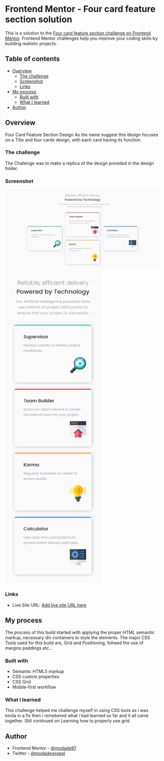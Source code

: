 # Frontend Mentor - Four card feature section solution
This is a solution to the [Four card feature section challenge on Frontend Mentor](https://www.frontendmentor.io/challenges/four-card-feature-section-weK1eFYK). Frontend Mentor challenges help you improve your coding skills by building realistic projects. 

## Table of contents
- [Overview](#overview)
  - [The challenge](#the-challenge)
  - [Screenshot](#screenshot)
  - [Links](#links)
- [My process](#my-process)
  - [Built with](#built-with)
  - [What I learned](#what-i-learned)
- [Author](#author)

## Overview
Four Card Feature Section Design
As the name suggest this design focuses on a Title and four cards design, with each card having its function.

### The challenge
The Challenge was to make a replica of the design provided in the design folder.

### Screenshot
![](./screenshots/Screenshot-%20FCFS_desktop.png)
![](./screenshots/Screenshot-%20FCFS_mobile.png)

### Links
- Live Site URL: [Add live site URL here](https://modade97.github.io/four-card-feature-section)

## My process
The process of this build started with applying the proper HTML semantic markup, necessary div containers to style the elements.
The major CSS Tools used for this build are, Grid and Positioning, follwed the use of margins paddings etc...

### Built with
- Semantic HTML5 markup
- CSS custom properties
- CSS Grid
- Mobile-first workflow

### What I learned
This challenge helped me challenge myself in using CSS tools as i was kinda in a fix then i remebered what i had learned so far and it all came together. Still continued on Learning how to properly use grid.

## Author
- Frontend Mentor - [@modade97](https://www.frontendmentor.io/profile/modade97)
- Twitter - [@modadegospel](https://www.twitter.com/modadegospel)
